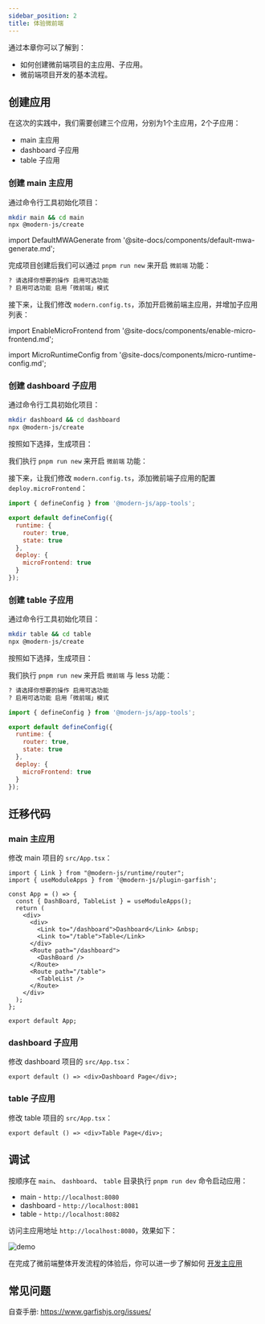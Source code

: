 ```yaml
---
sidebar_position: 2
title: 体验微前端
---
```


通过本章你可以了解到：

- 如何创建微前端项目的主应用、子应用。
- 微前端项目开发的基本流程。

## 创建应用

在这次的实践中，我们需要创建三个应用，分别为1个主应用，2个子应用：

- main 主应用
- dashboard 子应用
- table 子应用

### 创建 main 主应用

通过命令行工具初始化项目：

```bash
mkdir main && cd main
npx @modern-js/create
```

import DefaultMWAGenerate from '@site-docs/components/default-mwa-generate.md';

<DefaultMWAGenerate />

完成项目创建后我们可以通过 `pnpm run new` 来开启 `微前端` 功能：

```bash
? 请选择你想要的操作 启用可选功能
? 启用可选功能 启用「微前端」模式
```

接下来，让我们修改 `modern.config.ts`，添加开启微前端主应用，并增加子应用列表：

import EnableMicroFrontend from '@site-docs/components/enable-micro-frontend.md';

<EnableMicroFrontend />

import MicroRuntimeConfig from '@site-docs/components/micro-runtime-config.md';

<MicroRuntimeConfig />


### 创建 dashboard 子应用

通过命令行工具初始化项目：

```bash
mkdir dashboard && cd dashboard
npx @modern-js/create
```

按照如下选择，生成项目：

<DefaultMWAGenerate/>

我们执行 `pnpm run new` 来开启 `微前端` 功能：

<EnableMicroFrontend />

接下来，让我们修改 `modern.config.ts`，添加微前端子应用的配置 `deploy.microFrontend`：

```javascript title="modern.config.ts"
import { defineConfig } from '@modern-js/app-tools';

export default defineConfig({
  runtime: {
    router: true,
    state: true
  },
  deploy: {
    microFrontend: true
  }
});
```

### 创建 table 子应用

通过命令行工具初始化项目：

```bash
mkdir table && cd table
npx @modern-js/create
```

按照如下选择，生成项目：

<DefaultMWAGenerate/>

我们执行 `pnpm run new` 来开启 `微前端` 与 less 功能：

<EnableMicroFrontend />


```bash
? 请选择你想要的操作 启用可选功能
? 启用可选功能 启用「微前端」模式
```


```javascript title="modern.config.ts"
import { defineConfig } from '@modern-js/app-tools';

export default defineConfig({
  runtime: {
    router: true,
    state: true
  },
  deploy: {
    microFrontend: true
  }
});
```

## 迁移代码

### main 主应用

修改 main 项目的 `src/App.tsx`：

```tsx
import { Link } from "@modern-js/runtime/router";
import { useModuleApps } from '@modern-js/plugin-garfish';

const App = () => {
  const { DashBoard, TableList } = useModuleApps();
  return (
    <div>
      <div>
        <Link to="/dashboard">Dashboard</Link> &nbsp;
        <Link to="/table">Table</Link>
      </div>
      <Route path="/dashboard">
        <DashBoard />
      </Route>
      <Route path="/table">
        <TableList />
      </Route>
    </div>
  );
};

export default App;
```

### dashboard 子应用

修改 dashboard 项目的 `src/App.tsx`：

```tsx
export default () => <div>Dashboard Page</div>;
```

### table 子应用

修改 table 项目的 `src/App.tsx`：

```tsx
export default () => <div>Table Page</div>;
```



## 调试

按顺序在 `main`、 `dashboard`、 `table` 目录执行 `pnpm run dev` 命令启动应用：

- main      - `http://localhost:8080`
- dashboard - `http://localhost:8081`
- table     - `http://localhost:8082`

访问主应用地址 `http://localhost:8080`，效果如下：

![demo](https://tosv.byted.org/obj/eden-internal/ozpmyhn_lm_hymuPild/ljhwZthlaukjlkulzlp/modernjs/micro-demo.gif)

在完成了微前端整体开发流程的体验后，你可以进一步了解如何 [开发主应用](./c03-main-app.md)


## 常见问题

自查手册: https://www.garfishjs.org/issues/


